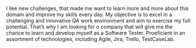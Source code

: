 I like new challenges, that made me want to
learn more and more about this domain and
improve my skills every day. My objective is to
excel in a challenging and innovative QA work
environment and aim to exercise my full
potential. That’s why I am looking for o company
that will give me the chance to learn and develop
myself as a Software Tester. Proeficient in
an assortment of technologies, including Agile,
Jira, Trello, TestCaseLab.
